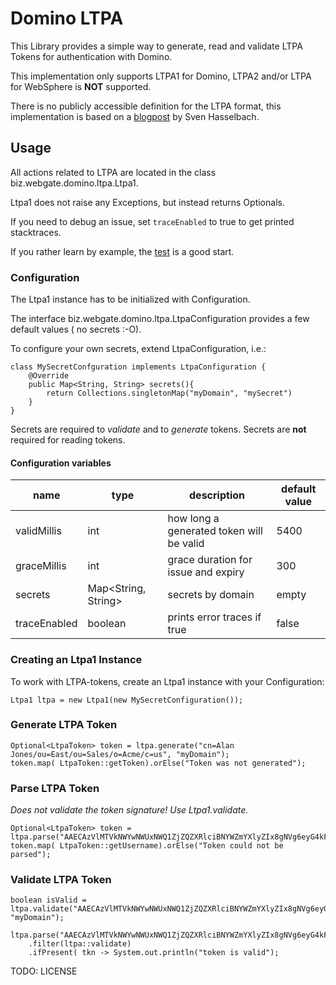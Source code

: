 # Domino LTPA

This Library provides a simple way to generate, read and validate LTPA Tokens
for authentication with Domino.

This implementation only supports LTPA1 for Domino,
LTPA2 and/or LTPA for WebSphere is __NOT__ supported.

There is no publicly accessible definition for the LTPA format,
this implementation is based on a [blogpost](http://hasselba.ch/blog/?p=2525) by Sven Hasselbach.


## Usage

All actions related to LTPA are located in the class biz.webgate.domino.ltpa.Ltpa1.

Ltpa1 does not raise any Exceptions, but instead returns Optionals.

If you need to debug an issue, set `traceEnabled` to true to get printed stacktraces.

If you rather learn by example, the [test](./src/test/java/biz/webgate/domino/ltpa/test/TestLtpa1) is a good start.

### Configuration

The Ltpa1 instance has to be initialized with Configuration.

The interface biz.webgate.domino.ltpa.LtpaConfiguration provides a few default values ( no secrets :-O).

To configure your own secrets, extend LtpaConfiguration, i.e.:

	class MySecretConfguration implements LtpaConfiguration {
		@Override
		public Map<String, String> secrets(){
			return Collections.singletonMap("myDomain", "mySecret")		
		}
	}
	
Secrets are required to _validate_ and to _generate_ tokens.
Secrets are __not__ required for reading tokens.

#### Configuration variables

| name | type | description | default value |
| ---- | ---- | ----------- | ------------- |
| validMillis | int | how long a generated token will be valid | 5400 |
| graceMillis | int | grace duration for issue and expiry | 300 |
| secrets | Map<String, String>	| secrets by domain | empty |
| traceEnabled | boolean | prints error traces if true | false |

### Creating an Ltpa1 Instance

To work with LTPA-tokens, create an Ltpa1 instance with your Configuration:

	Ltpa1 ltpa = new Ltpa1(new MySecretConfiguration());

### Generate LTPA Token

	Optional<LtpaToken> token = ltpa.generate("cn=Alan Jones/ou=East/ou=Sales/o=Acme/c=us", "myDomain");
    token.map( LtpaToken::getToken).orElse("Token was not generated");
    
### Parse LTPA Token

_Does not validate the token signature! Use Ltpa1.validate._

	Optional<LtpaToken> token = ltpa.parse("AAECAzVlMTVkNWYwNWUxNWQ1ZjZQZXRlciBNYWZmYXlyZIx8gNVg6eyG4kFAsRIWRSxtTg==");
    token.map( LtpaToken::getUsername).orElse("Token could not be parsed");
    
### Validate LTPA Token
   
	boolean isValid = ltpa.validate("AAECAzVlMTVkNWYwNWUxNWQ1ZjZQZXRlciBNYWZmYXlyZIx8gNVg6eyG4kFAsRIWRSxtTg==", "myDomain");
    
    ltpa.parse("AAECAzVlMTVkNWYwNWUxNWQ1ZjZQZXRlciBNYWZmYXlyZIx8gNVg6eyG4kFAsRIWRSxtTg==")
    	.filter(ltpa::validate)
        .ifPresent( tkn -> System.out.println("token is valid");
        
TODO: LICENSE